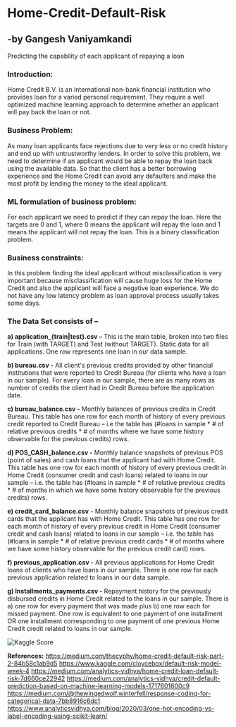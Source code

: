 # Home-Credit-Default-Risk
## -by Gangesh Vaniyamkandi
Predicting the capability of each applicant of repaying a loan

### Introduction:
Home Credit B.V. is an international non-bank financial institution who provides loan for a varied personal requirement. They require a well optimized machine learning approach to determine whether an applicant will pay back the loan or not.

### Business Problem:
As many loan applicants face rejections due to very less or no credit history and end up with untrustworthy lenders. In order to solve this problem, we need to determine if an applicant would be able to repay the loan back using the available data. So that the client has a better borrowing experience and the Home Credit can avoid any defaulters and make the most profit by lending the money to the ideal applicant.

### ML formulation of business problem:
For each applicant we need to predict if they can repay the loan. Here the targets are 0 and 1, where 0 means the applicant will repay the loan and 1 means the applicant will not repay the loan. This is a binary classification problem.

### Business constraints: 
In this problem finding the ideal applicant without misclassification is very important because misclassification will cause huge loss for the Home Credit and also the applicant will face a negative loan experience. We do not have any low latency problem as loan approval process usually takes some days.

### The Data Set consists of –
**a) application_{train|test}.csv –** This is the main table, broken into two files for Train (with TARGET) and Test (without TARGET). Static data for all applications. One row represents one loan in our data sample.

**b) bureau.csv -** All client's previous credits provided by other financial institutions that were reported to Credit Bureau (for clients who have a loan in our sample). For every loan in our sample, there are as many rows as number of credits the client had in Credit Bureau before the application date.

**c) bureau_balance.csv -** Monthly balances of previous credits in Credit Bureau. This table has one row for each month of history of every previous credit reported to Credit Bureau – i.e the table has (#loans in sample * # of relative previous credits * # of months where we have some history observable for the previous credits) rows.

**d) POS_CASH_balance.csv -** Monthly balance snapshots of previous POS (point of sales) and cash loans that the applicant had with Home Credit. This table has one row for each month of history of every previous credit in Home Credit (consumer credit and cash loans) related to loans in our sample – i.e. the table has (#loans in sample * # of relative previous credits * # of months in which we have some history observable for the previous credits) rows.

**e) credit_card_balance.csv** - Monthly balance snapshots of previous credit cards that the applicant has with Home Credit. This table has one row for each month of history of every previous credit in Home Credit (consumer credit and cash loans) related to loans in our sample – i.e. the table has (#loans in sample * # of relative previous credit cards * # of months where we have some history observable for the previous credit card) rows.

**f) previous_application.csv -** All previous applications for Home Credit loans of clients who have loans in our sample. There is one row for each previous application related to loans in our data sample.

**g) Installments_payments.csv -** Repayment history for the previously disbursed credits in Home Credit related to the loans in our sample. There is a) one row for every payment that was made plus b) one row each for missed payment. One row is equivalent to one payment of one installment OR one installment corresponding to one payment of one previous Home Credit credit related to loans in our sample.


![Kaggle Score](https://user-images.githubusercontent.com/66409831/159491145-9542aa52-795e-4605-98de-4a070cbce7d6.JPG)


**References:**
https://medium.com/thecyphy/home-credit-default-risk-part-2-84b58c1ab9d5
https://www.kaggle.com/cloycebox/default-risk-model-week-4
https://medium.com/analytics-vidhya/home-credit-loan-default-risk-7d660ce22942
https://medium.com/analytics-vidhya/credit-default-prediction-based-on-machine-learning-models-1717601600c9
https://medium.com/@thewingedwolf.winterfell/response-coding-for-categorical-data-7bb8916c6dc1
https://www.analyticsvidhya.com/blog/2020/03/one-hot-encoding-vs-label-encoding-using-scikit-learn/

